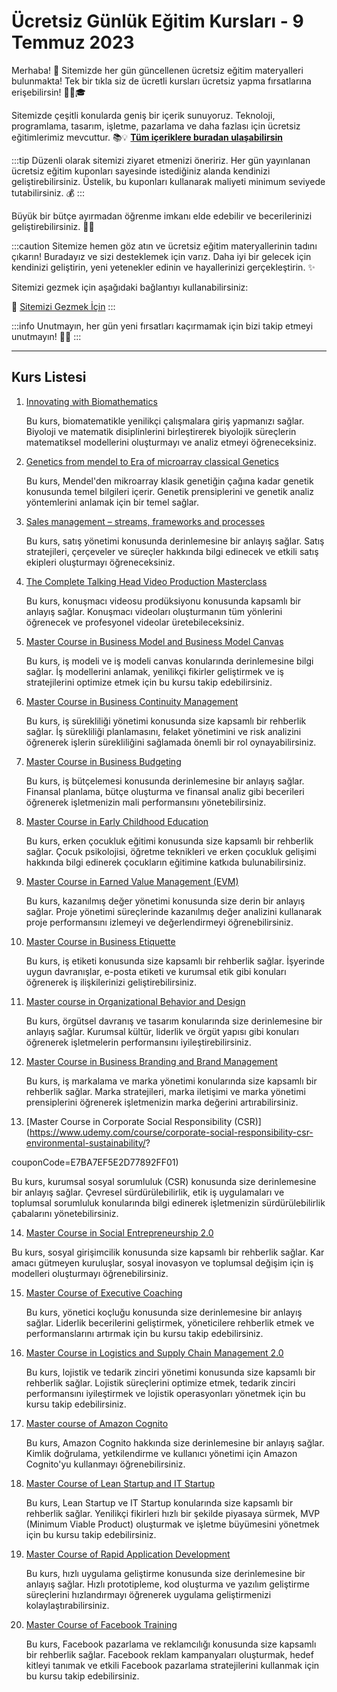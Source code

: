 # Ücretsiz Günlük Eğitim Kursları - 9 Temmuz 2023

Merhaba! 🌟 Sitemizde her gün güncellenen ücretsiz eğitim materyalleri bulunmakta! Tek bir tıkla siz de ücretli kursları ücretsiz yapma fırsatlarına erişebilirsin! 👨‍💻🎓

Sitemizde çeşitli konularda geniş bir içerik sunuyoruz. Teknoloji, programlama, tasarım, işletme, pazarlama ve daha fazlası için ücretsiz eğitimlerimiz mevcuttur. 📚💡 **[Tüm içeriklere buradan ulaşabilirsin](https://web3ogren.com/docs/category/bilgisayar-bilimleri)**

:::tip
Düzenli olarak sitemizi ziyaret etmenizi öneririz. Her gün yayınlanan ücretsiz eğitim kuponları sayesinde istediğiniz alanda kendinizi geliştirebilirsiniz. Üstelik, bu kuponları kullanarak maliyeti minimum seviyede tutabilirsiniz. 💰
:::

Büyük bir bütçe ayırmadan öğrenme imkanı elde edebilir ve becerilerinizi geliştirebilirsiniz. 🚀🌈

:::caution
Sitemize hemen göz atın ve ücretsiz eğitim materyallerinin tadını çıkarın! Buradayız ve sizi desteklemek için varız. Daha iyi bir gelecek için kendinizi geliştirin, yeni yetenekler edinin ve hayallerinizi gerçekleştirin. ✨

Sitemizi gezmek için aşağıdaki bağlantıyı kullanabilirsiniz:

🔗 [Sitemizi Gezmek İçin](https://web3ogren.com)
:::

:::info
Unutmayın, her gün yeni fırsatları kaçırmamak için bizi takip etmeyi unutmayın! 📅🔔
:::

--- 
## Kurs Listesi

1. [Innovating with Biomathematics](https://www.udemy.com/course/innovating-with-biomathematics/?couponCode=1BE0839D05AC733BE009)
   
   Bu kurs, biomatematikle yenilikçi çalışmalara giriş yapmanızı sağlar. Biyoloji ve matematik disiplinlerini birleştirerek biyolojik süreçlerin matematiksel modellerini oluşturmayı ve analiz etmeyi öğreneceksiniz.

2. [Genetics from mendel to Era of microarray classical Genetics](https://www.udemy.com/course/genetics-from-mendel-to-era-of-microarray-classical-genetics/?couponCode=27D1E6C6BE3101D91CCD)
   
   Bu kurs, Mendel'den mikroarray klasik genetiğin çağına kadar genetik konusunda temel bilgileri içerir. Genetik prensiplerini ve genetik analiz yöntemlerini anlamak için bir temel sağlar.

3. [Sales management – streams, frameworks and processes](https://www.udemy.com/course/sales-management-streams-frameworks-and-processes/?couponCode=07B7F57D4557CEC16397)
   
   Bu kurs, satış yönetimi konusunda derinlemesine bir anlayış sağlar. Satış stratejileri, çerçeveler ve süreçler hakkında bilgi edinecek ve etkili satış ekipleri oluşturmayı öğreneceksiniz.

4. [The Complete Talking Head Video Production Masterclass](https://www.udemy.com/course/the-complete-talking-head-video-production-masterclass/?couponCode=8FD58BDBE16038C31FF1)
   
   Bu kurs, konuşmacı videosu prodüksiyonu konusunda kapsamlı bir anlayış sağlar. Konuşmacı videoları oluşturmanın tüm yönlerini öğrenecek ve profesyonel videolar üretebileceksiniz.

5. [Master Course in Business Model and Business Model Canvas](https://www.udemy.com/course/business-model-business-model-canvas-business-growth-innovation/?couponCode=6E407BF6E4C540C92FC2)
   
   Bu kurs, iş modeli ve iş modeli canvas konularında derinlemesine bilgi sağlar. İş modellerini anlamak, yenilikçi fikirler geliştirmek ve iş stratejilerini optimize etmek için bu kursu takip edebilirsiniz.

6. [Master Course in Business Continuity Management](https://www.udemy.com/course/business-continuity-management-iso-22301-bcms-bcp/?couponCode=A1E6185B6EF6B8357DCC)
   
   Bu kurs, iş sürekliliği yönetimi konusunda size kapsamlı bir rehberlik sağlar. İş sürekliliği planlamasını, felaket yönetimini ve risk analizini öğrenerek işlerin sürekliliğini sağlamada önemli bir rol oynayabilirsiniz.

7. [Master Course in Business Budgeting](https://www.udemy.com/course/business-budgeting-financial-planning-financial-analysis/?couponCode=ECC59A0730277A610F40)
   
   Bu kurs, iş bütçelemesi konusunda derinlemesine bir anlayış sağlar. Finansal planlama, bütçe oluşturma ve finansal analiz gibi becerileri öğrenerek işletmenizin mali performansını yönetebilirsiniz.

8. [Master Course in Early Childhood Education](https://www.udemy.com/course/early-childhood-education-teacher-training-child-psychology/?couponCode=C6C27601B8ECFC2EA7AC)
   
   Bu kurs, erken çocukluk eğitimi konusunda size kapsamlı bir rehberlik sağlar. Çocuk psikolojisi, öğretme teknikleri ve erken çocukluk gelişimi hakkında bilgi edinerek çocukların eğitimine katkıda bulunabilirsiniz.

9. [Master Course in Earned Value Management (EVM)](https://www.udemy.com/course/earned-value-management-evm-project-management-pmp/?couponCode=E5127E0B740748DBC099)
   
   Bu kurs, kazanılmış değer yönetimi konusunda size derin bir anlayış sağlar. Proje yönetimi süreçlerinde kazanılmış değer analizini kullanarak proje performansını izlemeyi ve değerlendirmeyi öğrenebilirsiniz.

10. [Master Course in Business Etiquette](https://www.udemy.com/course/business-etiquette-email-etiquette-corporate-etiquette/?couponCode=59A06F266E73969FE1E9)
    
    Bu kurs, iş etiketi konusunda size kapsamlı bir rehberlik sağlar. İşyerinde uygun davranışlar, e-posta etiketi ve kurumsal etik gibi konuları öğrenerek iş ilişkilerinizi geliştirebilirsiniz.

11. [Master course in Organizational Behavior and Design](https://www.udemy.com/course/organizational-behavior-organizational-design/?couponCode=ACED2EDDCB5FA227AC42)
    
    Bu kurs, örgütsel davranış ve tasarım konularında size derinlemesine bir anlayış sağlar. Kurumsal kültür, liderlik ve örgüt yapısı gibi konuları öğrenerek işletmelerin performansını iyileştirebilirsiniz.

12. [Master Course in Business Branding and Brand Management](https://www.udemy.com/course/business-branding-brand-management/?couponCode=454F6006EA4959CE7C45)
    
    Bu kurs, iş markalama ve marka yönetimi konularında size kapsamlı bir rehberlik sağlar. Marka stratejileri, marka iletişimi ve marka yönetimi prensiplerini öğrenerek işletmenizin marka değerini artırabilirsiniz.

13. [Master Course in Corporate Social Responsibility (CSR)](https://www.udemy.com/course/corporate-social-responsibility-csr-environmental-sustainability/?

couponCode=E7BA7EF5E2D77892FF01)
   
   Bu kurs, kurumsal sosyal sorumluluk (CSR) konusunda size derinlemesine bir anlayış sağlar. Çevresel sürdürülebilirlik, etik iş uygulamaları ve toplumsal sorumluluk konularında bilgi edinerek işletmenizin sürdürülebilirlik çabalarını yönetebilirsiniz.

14. [Master Course in Social Entrepreneurship 2.0](https://www.udemy.com/course/social-entrepreneurship-nonprofit-startup-social-work/?couponCode=5544826F5F5B3803CC5F)
   
   Bu kurs, sosyal girişimcilik konusunda size kapsamlı bir rehberlik sağlar. Kar amacı gütmeyen kuruluşlar, sosyal inovasyon ve toplumsal değişim için iş modelleri oluşturmayı öğrenebilirsiniz.

15. [Master Course of Executive Coaching](https://www.udemy.com/course/executive-coaching-leadership/?couponCode=9C72D0E19CB8B730B3BF)
    
    Bu kurs, yönetici koçluğu konusunda size derinlemesine bir anlayış sağlar. Liderlik becerilerini geliştirmek, yöneticilere rehberlik etmek ve performanslarını artırmak için bu kursu takip edebilirsiniz.

16. [Master Course in Logistics and Supply Chain Management 2.0](https://www.udemy.com/course/logistics-and-suppy-chain-management/?couponCode=E219F68AD9FCCF70ED57)
    
    Bu kurs, lojistik ve tedarik zinciri yönetimi konusunda size kapsamlı bir rehberlik sağlar. Lojistik süreçlerini optimize etmek, tedarik zinciri performansını iyileştirmek ve lojistik operasyonları yönetmek için bu kursu takip edebilirsiniz.

17. [Master course of Amazon Cognito](https://www.udemy.com/course/amazon-cognito-master-course/?couponCode=6F29938E395175B9C16C)
    
    Bu kurs, Amazon Cognito hakkında size derinlemesine bir anlayış sağlar. Kimlik doğrulama, yetkilendirme ve kullanıcı yönetimi için Amazon Cognito'yu kullanmayı öğrenebilirsiniz.

18. [Master Course of Lean Startup and IT Startup](https://www.udemy.com/course/the-lean-startup-it-startup-master-course/?couponCode=1062987CE6D80FD0B199)
    
    Bu kurs, Lean Startup ve IT Startup konularında size kapsamlı bir rehberlik sağlar. Yenilikçi fikirleri hızlı bir şekilde piyasaya sürmek, MVP (Minimum Viable Product) oluşturmak ve işletme büyümesini yönetmek için bu kursu takip edebilirsiniz.

19. [Master Course of Rapid Application Development](https://www.udemy.com/course/rapid-application-development/?couponCode=8142C06E7FE789AC0A53)
    
    Bu kurs, hızlı uygulama geliştirme konusunda size derinlemesine bir anlayış sağlar. Hızlı prototipleme, kod oluşturma ve yazılım geliştirme süreçlerini hızlandırmayı öğrenerek uygulama geliştirmenizi kolaylaştırabilirsiniz.

20. [Master Course of Facebook Training](https://www.udemy.com/course/master-course-of-facebook-training/?couponCode=5109688B29D266D70A0F)
    
    Bu kurs, Facebook pazarlama ve reklamcılığı konusunda size kapsamlı bir rehberlik sağlar. Facebook reklam kampanyaları oluşturmak, hedef kitleyi tanımak ve etkili Facebook pazarlama stratejilerini kullanmak için bu kursu takip edebilirsiniz.

